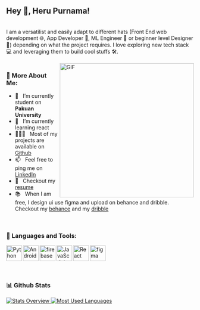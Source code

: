 ## Hey 👋, Heru Purnama!

<br/>
I am a versatilist and easily adapt to different hats (Front End web development 🌐, App Developer 📱, ML Engineer 🤖 or beginner level Designer 🎨) depending on what the project requires. I love exploring new tech stack 💻 and leveraging them to build cool stuffs 🛠️. 
<br/>
<br/>
<img align="right" alt="GIF" src="https://raw.githubusercontent.com/rahul-jha98/rahul-jha98/main/techstack.gif" width="360px"/>
  
  
### 🧐 More About Me:

- 🔭 &nbsp; I’m currently student on **Pakuan University**
- 🌱 &nbsp; I’m currently learning react 
- 👨🏻‍💻 &nbsp; Most of my projects are available on [Github](https://github.com/herrr14?tab=repositories)
- 📫 &nbsp; Feel free to ping me on [LinkedIn](https://www.linkedin.com/in/heru-purnama-6954b9149/)
- 📝 &nbsp; Checkout my [resume](https://drive.google.com/file/d/1tGLEYni1dJcDeoaCi_mNzp8QTDkoY2aw/view?usp=sharing)
- 📚 &nbsp; When I am free, I design ui use figma and upload on behance and dribble. Checkout my [behance](https://www.behance.net/herupurnama) and my [dribble](https://dribbble.com/herrr14)
<br>


### 🔨 Languages and Tools:

<a href="https://www.python.org" target="_blank"><img align="left" alt="Python" height ="42px" src="https://raw.githubusercontent.com/herrr14/icons/master/language_and_tools/square/python/python.svg"></a>
<a href="https://developer.android.com" target="_blank"> <img align="left" alt="Android" height ="42px" src="https://raw.githubusercontent.com/herrr14/icons/master/language_and_tools/square/android/android.svg"> </a>
<a href="https://firebase.google.com/" target="_blank"> <img align="left" src="https://raw.githubusercontent.com/herrr14/icons/master/language_and_tools/square/firebase/firebase.svg" alt="firebase" height ="42px"/> </a>
<a href="https://developer.mozilla.org/en-US/docs/Web/JavaScript" target="_blank"> <img align="left" alt="JavaScript" height ="42px"  src="https://raw.githubusercontent.com/herrr14/icons/master/language_and_tools/square/javascript/javascript.svg"> </a>
<a href="https://reactjs.org/" target="_blank"> <img align="left" alt="React" height ="42px" src="https://raw.githubusercontent.com/herrr14/icons/master/language_and_tools/square/react/react.svg"></a>
<a href="https://www.figma.com/" target="_blank"> <img src="https://raw.githubusercontent.com/herrr14/icons/master/language_and_tools/square/figma/figma.svg" alt="figma" height='42px'/> </a>

<br>

### 📊 Github Stats

<a href='https://github.com/herrr14/github-stats'>
  
![Stats Overview](https://github.com/herrr14/github-stats/blob/master/generated/overview.svg)
![Most Used Languages](https://github.com/herrr14/github-stats/blob/master/generated/languages.svg)
</a>
<br>
